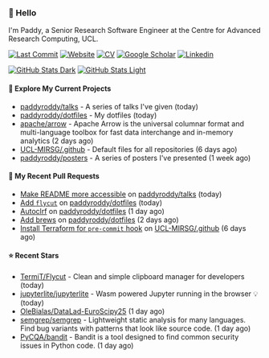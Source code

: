 ### 👋 Hello

I'm Paddy, a Senior Research Software Engineer at the Centre for Advanced
Research Computing, UCL.

[![Last Commit](https://img.shields.io/github/last-commit/paddyroddy/paddyroddy/main?label=updated)](https://github.com/paddyroddy)
[![Website](https://img.shields.io/badge/GitHub%20Pages-222?logo=githubpages&logoColor=fff&style=for-the-badge&style=flat)](https://paddyroddy.github.io)
[![CV](https://img.shields.io/badge/CV-PDF-pink.svg)](https://paddyroddy.github.io/cv)
[![Google Scholar](https://img.shields.io/badge/Google%20Scholar-4285F4?logo=googlescholar&logoColor=fff&style=for-the-badge&style=flat)](https://scholar.google.com/citations?user=OFigHUwAAAAJ)
[![Linkedin](https://img.shields.io/badge/LinkedIn-0A66C2?logo=linkedin&logoColor=fff&style=for-the-badge&style=flat)](https://www.linkedin.com/in/patrickjamesroddy)

[![GitHub Stats Dark](https://github-readme-stats-paddyroddy.vercel.app/api?username=paddyroddy&disable_animations=true&hide_border=true&hide_title=true&include_all_commits=true&rank_icon=github&show=prs_merged,reviews&show_icons=true&theme=tokyonight)](https://github.com/paddyroddy/paddyroddy#gh-dark-mode-only)
[![GitHub Stats Light](https://github-readme-stats-paddyroddy.vercel.app/api?username=paddyroddy&disable_animations=true&hide_border=true&hide_title=true&include_all_commits=true&rank_icon=github&show=prs_merged,reviews&show_icons=true&theme=default)](https://github.com/paddyroddy/paddyroddy#gh-light-mode-only)

#### 👷 Explore My Current Projects

- [paddyroddy/talks](https://github.com/paddyroddy/talks) - A series of talks I&#39;ve given
  (today)
- [paddyroddy/dotfiles](https://github.com/paddyroddy/dotfiles) - My dotfiles
  (today)
- [apache/arrow](https://github.com/apache/arrow) - Apache Arrow is the universal columnar format and multi-language toolbox for fast data interchange and in-memory analytics
  (2 days ago)
- [UCL-MIRSG/.github](https://github.com/UCL-MIRSG/.github) - Default files for all repositories
  (6 days ago)
- [paddyroddy/posters](https://github.com/paddyroddy/posters) - A series of posters I&#39;ve presented
  (1 week ago)

#### 🔨 My Recent Pull Requests

- [Make README more accessible](https://github.com/paddyroddy/talks/pull/110) on [paddyroddy/talks](https://github.com/paddyroddy/talks)
  (today)
- [Add `flycut`](https://github.com/paddyroddy/dotfiles/pull/99) on [paddyroddy/dotfiles](https://github.com/paddyroddy/dotfiles)
  (today)
- [Autoclrf](https://github.com/paddyroddy/dotfiles/pull/98) on [paddyroddy/dotfiles](https://github.com/paddyroddy/dotfiles)
  (1 day ago)
- [Add brews](https://github.com/paddyroddy/dotfiles/pull/97) on [paddyroddy/dotfiles](https://github.com/paddyroddy/dotfiles)
  (2 days ago)
- [Install Terraform for `pre-commit` hook](https://github.com/UCL-MIRSG/.github/pull/198) on [UCL-MIRSG/.github](https://github.com/UCL-MIRSG/.github)
  (6 days ago)

#### ⭐ Recent Stars

- [TermiT/Flycut](https://github.com/TermiT/Flycut) - Clean and simple clipboard manager for developers
  (today)
- [jupyterlite/jupyterlite](https://github.com/jupyterlite/jupyterlite) - Wasm powered Jupyter running in the browser 💡
  (today)
- [OleBialas/DataLad-EuroScipy25](https://github.com/OleBialas/DataLad-EuroScipy25)
  (1 day ago)
- [semgrep/semgrep](https://github.com/semgrep/semgrep) - Lightweight static analysis for many languages. Find bug variants with patterns that look like source code.
  (1 day ago)
- [PyCQA/bandit](https://github.com/PyCQA/bandit) - Bandit is a tool designed to find common security issues in Python code.
  (1 day ago)
